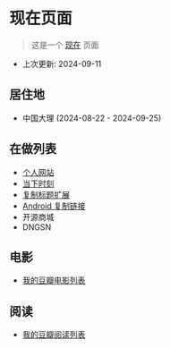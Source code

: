 # 现在页面

> 这是一个 [现在](https://nownownow.com/about) 页面

- 上次更新: 2024-09-11

## 居住地

- 中国大理 (2024-08-22 - 2024-09-25)

## 在做列表

- [个人网站](https://alin.run/zh-cn/)
- [当下时刻](/zh-cn/work/this-moment)
- [复制标题扩展](/zh-cn/work/copy-title-extension)
- [Android 复制链接](/zh-cn/work/android-copy-link)
- 开源商城
- DNGSN

## 电影

- [我的豆瓣电影列表](https://movie.douban.com/people/wangrunlin/)

## 阅读

- [我的豆瓣阅读列表](https://book.douban.com/people/wangrunlin/)
